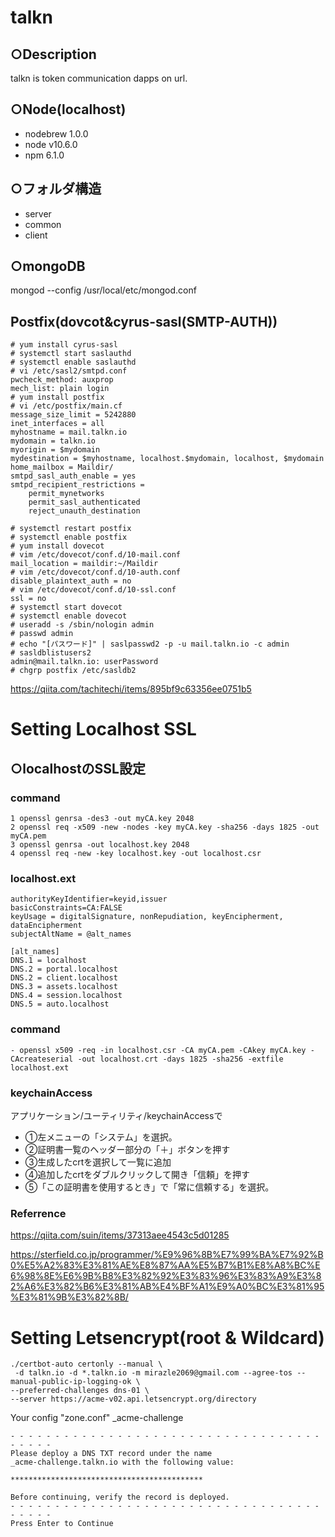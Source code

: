 # talkn

## ○Description

  talkn is token communication dapps on url.

## ○Node(localhost)

- nodebrew 1.0.0
- node v10.6.0
- npm 6.1.0

## ○フォルダ構造

- server
- common
- client

## ○mongoDB

mongod --config /usr/local/etc/mongod.conf

## Postfix(dovcot&cyrus-sasl(SMTP-AUTH))

```
# yum install cyrus-sasl
# systemctl start saslauthd
# systemctl enable saslauthd
# vi /etc/sasl2/smtpd.conf
pwcheck_method: auxprop
mech_list: plain login
# yum install postfix
# vi /etc/postfix/main.cf
message_size_limit = 5242880
inet_interfaces = all
myhostname = mail.talkn.io
mydomain = talkn.io
myorigin = $mydomain
mydestination = $myhostname, localhost.$mydomain, localhost, $mydomain
home_mailbox = Maildir/
smtpd_sasl_auth_enable = yes
smtpd_recipient_restrictions =
    permit_mynetworks
    permit_sasl_authenticated
    reject_unauth_destination

# systemctl restart postfix
# systemctl enable postfix
# yum install dovecot
# vim /etc/dovecot/conf.d/10-mail.conf
mail_location = maildir:~/Maildir
# vim /etc/dovecot/conf.d/10-auth.conf
disable_plaintext_auth = no
# vim /etc/dovecot/conf.d/10-ssl.conf
ssl = no
# systemctl start dovecot
# systemctl enable dovecot
# useradd -s /sbin/nologin admin
# passwd admin
# echo "[パスワード]" | saslpasswd2 -p -u mail.talkn.io -c admin
# sasldblistusers2
admin@mail.talkn.io: userPassword
# chgrp postfix /etc/sasldb2
```
 https://qiita.com/tachitechi/items/895bf9c63356ee0751b5


# Setting Localhost SSL 
## ○localhostのSSL設定

### command

```
1 openssl genrsa -des3 -out myCA.key 2048
2 openssl req -x509 -new -nodes -key myCA.key -sha256 -days 1825 -out myCA.pem
3 openssl genrsa -out localhost.key 2048
4 openssl req -new -key localhost.key -out localhost.csr
```

### localhost.ext

```
authorityKeyIdentifier=keyid,issuer
basicConstraints=CA:FALSE
keyUsage = digitalSignature, nonRepudiation, keyEncipherment, dataEncipherment
subjectAltName = @alt_names

[alt_names]
DNS.1 = localhost
DNS.2 = portal.localhost
DNS.2 = client.localhost
DNS.3 = assets.localhost
DNS.4 = session.localhost
DNS.5 = auto.localhost
```

### command 

```
- openssl x509 -req -in localhost.csr -CA myCA.pem -CAkey myCA.key -CAcreateserial -out localhost.crt -days 1825 -sha256 -extfile localhost.ext
```

### keychainAccess

アプリケーション/ユーティリティ/keychainAccessで
- ①左メニューの「システム」を選択。
- ②証明書一覧のヘッダー部分の「＋」ボタンを押す
- ③生成したcrtを選択して一覧に追加
- ④追加したcrtをダブルクリックして開き「信頼」を押す
- ⑤「この証明書を使用するとき」で「常に信頼する」を選択。

### Referrence


https://qiita.com/suin/items/37313aee4543c5d01285

https://sterfield.co.jp/programmer/%E9%96%8B%E7%99%BA%E7%92%B0%E5%A2%83%E3%81%AE%E8%87%AA%E5%B7%B1%E8%A8%BC%E6%98%8E%E6%9B%B8%E3%82%92%E3%83%96%E3%83%A9%E3%82%A6%E3%82%B6%E3%81%AB%E4%BF%A1%E9%A0%BC%E3%81%95%E3%81%9B%E3%82%8B/

# Setting Letsencrypt(root & Wildcard)

```
./certbot-auto certonly --manual \
 -d talkn.io -d *.talkn.io -m mirazle2069@gmail.com --agree-tos --manual-public-ip-logging-ok \
--preferred-challenges dns-01 \
--server https://acme-v02.api.letsencrypt.org/directory
```

Your config "zone.conf" _acme-challenge
```
- - - - - - - - - - - - - - - - - - - - - - - - - - - - - - - - - - - - - - - -
Please deploy a DNS TXT record under the name
_acme-challenge.talkn.io with the following value:

*******************************************

Before continuing, verify the record is deployed.
- - - - - - - - - - - - - - - - - - - - - - - - - - - - - - - - - - - - - - - -
Press Enter to Continue
```
